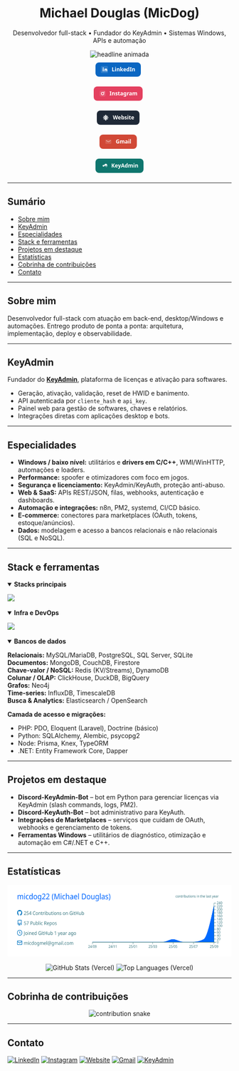 <!-- HEADER -->
<div align="center">
  <h1>Michael Douglas (MicDog)</h1>
  <p>Desenvolvedor full-stack • Fundador do KeyAdmin • Sistemas Windows, APIs e automação</p>

  <!-- typing animation -->
  <picture>
    <source srcset="https://readme-typing-svg.demolab.com?font=Inter&size=18&duration=4000&pause=900&center=true&vCenter=true&width=780&lines=Full-stack+focado+em+produtos%2C+APIs+e+automa%C3%A7%C3%A3o;Drivers+em+C%2FC%2B%2B%2C+spoofer+e+otimizadores+para+Windows;SaaS+com+Python%2FFastAPI+e+PHP%2FLaravel;Integra%C3%A7%C3%B5es+com+marketplaces%2C+n8n+e+servi%C3%A7os+web" />
    <img alt="headline animada"
         src="https://readme-typing-svg.demolab.com?font=Inter&size=18&duration=4000&pause=900&center=true&vCenter=true&width=780&lines=Full-stack+focado+em+produtos%2C+APIs+e+automa%C3%A7%C3%A3o" />
  </picture>

  <br/>



</div>

  <!-- BADGES -->
<!-- BOTÕES SOCIAIS (HTML + SVG inline, sem shields, sem sublinhado) -->
<div align="center" style="margin-top:10px;">
  <!-- Estilo base para todos os botões -->
  <a href="https://www.linkedin.com/in/michael-douglas-091b21334/"
     style="display:inline-flex;align-items:center;gap:8px;padding:8px 12px;margin:0 6px 8px 0;border-radius:8px;
            background:#0A66C2;color:#fff;text-decoration:none;font:600 12px/1.1 system-ui,-apple-system,Segoe UI,Roboto,Inter,Arial,sans-serif;">
    <!-- LinkedIn -->
    <svg width="16" height="16" viewBox="0 0 24 24" aria-hidden="true">
      <rect width="24" height="24" rx="4" fill="#ffffff22"></rect>
      <path fill="#fff" d="M6.5 9h3v9h-3V9zm1.5-4c.97 0 1.75.78 1.75 1.75S8.97 8.5 8 8.5 6.25 7.72 6.25 6.75 6.53 5 8 5zM12 9h2.86v1.24h.04c.4-.76 1.38-1.56 2.84-1.56 3.03 0 3.59 1.99 3.59 4.58V18h-3v-3.7c0-.88-.02-2.02-1.23-2.02-1.24 0-1.43.96-1.43 1.95V18h-3V9z"/>
    </svg>
    LinkedIn
  </a>

  <a href="https://instagram.com/micdog22"
     style="display:inline-flex;align-items:center;gap:8px;padding:8px 12px;margin:0 6px 8px 0;border-radius:8px;
            background:#E4405F;color:#fff;text-decoration:none;font:600 12px/1.1 system-ui,-apple-system,Segoe UI,Roboto,Inter,Arial,sans-serif;">
    <!-- Instagram -->
    <svg width="16" height="16" viewBox="0 0 24 24" aria-hidden="true">
      <rect x="2" y="2" width="20" height="20" rx="5" fill="#ffffff22"></rect>
      <circle cx="12" cy="12" r="4.2" fill="none" stroke="#fff" stroke-width="2"/>
      <circle cx="17.2" cy="6.8" r="1.4" fill="#fff"/>
    </svg>
    Instagram
  </a>

  <a href="https://micdog.com.br"
     style="display:inline-flex;align-items:center;gap:8px;padding:8px 12px;margin:0 6px 8px 0;border-radius:8px;
            background:#1F2937;color:#fff;text-decoration:none;font:600 12px/1.1 system-ui,-apple-system,Segoe UI,Roboto,Inter,Arial,sans-serif;">
    <!-- Website (globo) -->
    <svg width="16" height="16" viewBox="0 0 24 24" aria-hidden="true">
      <circle cx="12" cy="12" r="9" fill="#ffffff22"></circle>
      <path fill="none" stroke="#fff" stroke-width="2"
            d="M3 12h18M12 3c3 3.5 3 14 0 18M12 3c-3 3.5-3 14 0 18M5 7a16 16 0 0 0 14 0M5 17a16 16 0 0 1 14 0"/>
    </svg>
    Website
  </a>

  <a href="mailto:micdogmel@gmail.com"
     style="display:inline-flex;align-items:center;gap:8px;padding:8px 12px;margin:0 6px 8px 0;border-radius:8px;
            background:#D14836;color:#fff;text-decoration:none;font:600 12px/1.1 system-ui,-apple-system,Segoe UI,Roboto,Inter,Arial,sans-serif;">
    <!-- Gmail -->
    <svg width="16" height="16" viewBox="0 0 24 24" aria-hidden="true">
      <rect x="2" y="5" width="20" height="14" rx="2" fill="#ffffff22"></rect>
      <path fill="#fff" d="M4 8.2V7l8 5 8-5v1.2l-8 5-8-5z"/>
    </svg>
    Gmail
  </a>

  <a href="https://keyadmin.online"
     style="display:inline-flex;align-items:center;gap:8px;padding:8px 12px;margin:0 0 8px 0;border-radius:8px;
            background:#0F766E;color:#fff;text-decoration:none;font:600 12px/1.1 system-ui,-apple-system,Segoe UI,Roboto,Inter,Arial,sans-serif;">
    <!-- Key (KeyAdmin) -->
    <svg width="16" height="16" viewBox="0 0 24 24" aria-hidden="true">
      <circle cx="9" cy="12" r="3" fill="#fff"/>
      <path fill="#fff" d="M12 12h10v2h-2v2h-2v-2h-4.5a5 5 0 1 0-1.5-2z"/>
    </svg>
    KeyAdmin
  </a>
</div>

---

## Sumário
- [Sobre mim](#sobre-mim)
- [KeyAdmin](#keyadmin)
- [Especialidades](#especialidades)
- [Stack e ferramentas](#stack-e-ferramentas)
- [Projetos em destaque](#projetos-em-destaque)
- [Estatísticas](#estatísticas)
- [Cobrinha de contribuições](#cobrinha-de-contribuições)
- [Contato](#contato)

---

## Sobre mim
Desenvolvedor full-stack com atuação em back-end, desktop/Windows e automações. Entrego produto de ponta a ponta: arquitetura, implementação, deploy e observabilidade.

---

## KeyAdmin
Fundador do **[KeyAdmin](https://keyadmin.online)**, plataforma de licenças e ativação para softwares.
- Geração, ativação, validação, reset de HWID e banimento.
- API autenticada por `cliente_hash` e `api_key`.
- Painel web para gestão de softwares, chaves e relatórios.
- Integrações diretas com aplicações desktop e bots.

---

## Especialidades
- **Windows / baixo nível:** utilitários e **drivers em C/C++**, WMI/WinHTTP, automações e loaders.
- **Performance:** spoofer e otimizadores com foco em jogos.
- **Segurança e licenciamento:** KeyAdmin/KeyAuth, proteção anti-abuso.
- **Web & SaaS:** APIs REST/JSON, filas, webhooks, autenticação e dashboards.
- **Automação e integrações:** n8n, PM2, systemd, CI/CD básico.
- **E-commerce:** conectores para marketplaces (OAuth, tokens, estoque/anúncios).
- **Dados:** modelagem e acesso a bancos relacionais e não relacionais (SQL e NoSQL).

---

## Stack e ferramentas

<details open>
<summary><strong>Stacks principais</strong></summary>

<p>
  <img src="https://skillicons.dev/icons?i=python,c,cpp,cs,java,js,ts,go,rust,ruby,php,kotlin,swift,dart,scala,r,julia,haskell,elixir,clojure,ocaml,zig,nim,lua,bash,powershell,perl,crystal,solidity,wasm,fortran,v,coffeescript,haxe,deno,bun&perline=22" />
</p>

</details>

<details open>
<summary><strong>Infra e DevOps</strong></summary>

<p>
  <img src="https://skillicons.dev/icons?i=linux,ubuntu,arch,redhat,raspberrypi,windows,bash,powershell,git,github,gitlab,bitbucket,githubactions,jenkins,aws,azure,gcp,cloudflare,vercel,netlify,heroku,digitalocean,firebase,supabase,docker,kubernetes,nginx,terraform,ansible,grafana,prometheus,sentry,elasticsearch,postgres,mysql,sqlite,mongodb,redis,rabbitmq,kafka,openstack&perline=22" />
</p>

</details>

<details open>
<summary><strong>Bancos de dados</strong></summary>

**Relacionais:** MySQL/MariaDB, PostgreSQL, SQL Server, SQLite  
**Documentos:** MongoDB, CouchDB, Firestore  
**Chave-valor / NoSQL:** Redis (KV/Streams), DynamoDB  
**Colunar / OLAP:** ClickHouse, DuckDB, BigQuery  
**Grafos:** Neo4j  
**Time-series:** InfluxDB, TimescaleDB  
**Busca & Analytics:** Elasticsearch / OpenSearch

**Camada de acesso e migrações:**  
- PHP: PDO, Eloquent (Laravel), Doctrine (básico)  
- Python: SQLAlchemy, Alembic, psycopg2  
- Node: Prisma, Knex, TypeORM  
- .NET: Entity Framework Core, Dapper
</details>

---

## Projetos em destaque
- **Discord-KeyAdmin-Bot** – bot em Python para gerenciar licenças via KeyAdmin (slash commands, logs, PM2).
- **Discord-KeyAuth-Bot** – bot administrativo para KeyAuth.
- **Integrações de Marketplaces** – serviços que cuidam de OAuth, webhooks e gerenciamento de tokens.
- **Ferramentas Windows** – utilitários de diagnóstico, otimização e automação em C#/.NET e C++.

---

## Estatísticas
<p align="center">
  <img src="https://raw.githubusercontent.com/micdog22/micdog22/main/profile-summary-card-output/transparent/0-profile-details.svg" alt="Profile Details" height="160" />
</p>

<p align="center">
  <img height="150"
       src="https://github-readme-stats.vercel.app/api?username=micdog22&show_icons=true&include_all_commits=true&count_private=true&rank_icon=github&theme=tokyonight&v=1"
       alt="GitHub Stats (Vercel)" />
  <img height="150"
       src="https://github-readme-stats.vercel.app/api/top-langs/?username=micdog22&layout=compact&hide=css,scss,cmake&langs_count=8&theme=tokyonight&v=1"
       alt="Top Languages (Vercel)" />
</p>

---

## Cobrinha de contribuições
<p align="center">
  <picture>
    <source media="(prefers-color-scheme: dark)" srcset="https://raw.githubusercontent.com/micdog22/micdog22/output/snake-dark.svg" />
    <source media="(prefers-color-scheme: light)" srcset="https://raw.githubusercontent.com/micdog22/micdog22/output/snake-light.svg" />
    <img alt="contribution snake" src="https://raw.githubusercontent.com/micdog22/micdog22/output/snake.svg" />
  </picture>
</p>

---

## Contato
[![LinkedIn](https://img.shields.io/badge/LinkedIn-Michael%20Douglas-0A66C2?style=for-the-badge&logo=linkedin&logoColor=white)](https://www.linkedin.com/in/michael-douglas-091b21334/)
[![Instagram](https://img.shields.io/badge/Instagram-@micdog22-E4405F?style=for-the-badge&logo=instagram&logoColor=white)](https://instagram.com/micdog22)
[![Website](https://img.shields.io/badge/Website-micdog.com.br-1F2937?style=for-the-badge&logo=google-chrome&logoColor=white)](https://micdog.com.br)
[![Gmail](https://img.shields.io/badge/Gmail-micdogmel%40gmail.com-D14836?style=for-the-badge&logo=gmail&logoColor=white)](mailto:micdogmel@gmail.com)
[![KeyAdmin](https://img.shields.io/badge/KeyAdmin-keyadmin.online-0F766E?style=for-the-badge)](https://keyadmin.online)

